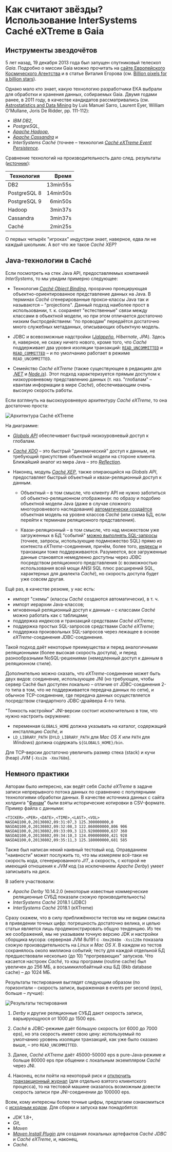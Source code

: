 # Как считают звёзды? Использование InterSystems Caché eXTreme в Gaia

## Инструменты звездочётов

5 лет назад, 19 декабря 2013 года был запущен спутниковый телескоп _Gaia_.
Подробно о миссии Gaia можно прочитать на
[сайте Европейского Космического Агентства](https://sci.esa.int/gaia/) и в статье
Виталия Егорова (см.
[Billion pixels for a billion stars](https://translate.google.com/translate?sl=ru&tl=en&u=https%3A%2F%2Fzelenyikot.livejournal.com%2F25742.html)).

Однако мало кто знает, какую технологию разработчики ЕКА выбрали для обработки и
хранения данных, собираемых Gaia. Двумя годами ранее, в 2011 году, в качестве
кандидатов рассматривались (см.
[Astrostatistics and Data Mining](https://books.google.com/books?id=ys-e0SotvBoC&amp;lpg=PA109&amp;ots=ut05m7Pem5&amp;dq=Astrometric%20Global%20Iterative%20Solution%20Intersystems&amp;hl=ru&amp;pg=PA112#v=onepage&amp;q=Astrometric%20Global%20Iterative%20Solution%20Intersystems&amp;f=false)
by Luis Manuel Sarro, Laurent Eyer, William O'Mullane, Joris De Ridder, pp.
111-112):

 - _IBM DB2_,
 - _PostgreSQL_,
 - _[Apache Hadoop](https://hadoop.apache.org/)_,
 - _[Apache Cassandra](https://cassandra.apache.org/)_ и
 - _InterSystems Caché_ (точнее – технология _[Caché eXTreme Event Persistence](https://docs.intersystems.com/latest/csp/docbook/DocBook.UI.Page.cls?KEY=BXJV_xep)_. 
 
Сравнение технологий на производительность дало след. результаты ([источник](images/book-fragment.png)): 

| Технология   | Время    |
|--------------|---------:|
| DB2          | 13min55s |
| PostgreSQL 8 | 14min50s |
| PostgreSQL 9 |  6min50s |
| Hadoop       |  3min37s |
| Cassandra    |  3min37s |
| Caché        |  2min25s |
     
О первых четырёх "игроках" индустрии знает, наверное, едва ли не каждый
школьник. А вот что же такое _Caché XEP_?

## Java-технологии в Caché

Если посмотреть на стек Java API, предоставляемых компанией _InterSystems_, то
мы увидим примерно следующее:

 - Технология
 _[Caché Object Binding](https://docs.intersystems.com/latest/csp/docbook/DocBook.UI.Page.cls?KEY=BLJV)_,
 прозрачно проецирующая объектно-ориентированное представление данных на Java.
 В терминах _Caché_ сгенерированные прокси-классы Java так и называются –
 "projections". Данный подход наиболее прост в использовании, т. к. сохраняет
 "естественные" связи между классами в объектной модели, но при этом отличается
 достаточно низким быстродействием: "по проводам" передаётся достаточно много
 служебных метаданных, описывающих объектную модель.
 
 - JDBC и всевозможные надстройки
 (_[Jalapeño](https://docs.intersystems.com/ens20162/csp/docbook/DocBook.UI.Page.cls?KEY=GBJJ)_,
 _Hibernate_, _JPA_). Здесь я, наверное, не скажу ничего нового, кроме того, что
 _Caché_ поддерживает два уровня изоляции транзакций:
 [`READ_UNCOMMITTED`](https://docs.oracle.com/javase/8/docs/api/java/sql/Connection.html#TRANSACTION_READ_UNCOMMITTED)
 и [`READ_COMMITTED`](https://docs.oracle.com/javase/8/docs/api/java/sql/Connection.html#TRANSACTION_READ_COMMITTED)
 – и по умолчанию работает в режиме `READ_UNCOMMITTED`.

 - Семейство _Caché eXTreme_ (также существующее в редакциях для
 _[.NET](https://docs.intersystems.com/latest/csp/docbook/DocBook.UI.Page.cls?KEY=BXNT)_
 и _[Node.js](https://docs.intersystems.com/latest/csp/docbook/DocBook.UI.Page.cls?KEY=BXJS)_).
 Этот подход характеризуется прямым доступом к низкоуровневому представлению
 данных (т. наз. "глобалам" – квантам информации в мире _Caché_), обеспечивающим
 очень высокую скорость работы.

Если взглянуть на высокоуровневую архитектуру _Caché eXTreme_, то она достаточно
проста:

![Архитектура _Caché eXTreme_](images/architecture.png)

На диаграмме:

 - _[Globals API](https://docs.intersystems.com/ens20162/csp/docbook/DocBook.UI.Page.cls?KEY=BXJV_globals)_
 обеспечивает быстрый низкоуровневый доступ к глобалам.

 - _[Caché XDO](https://docs.intersystems.com/ens20152/csp/docbook/DocBook.UI.Page.cls?KEY=BXJV_dynamic)_
 – это быстрый "динамический" доступ к данным, не требующий присутствия
 объектной модели на стороне клиента. Ближайший аналог из мира Java – это
 _[Reflection](https://en.wikipedia.org/wiki/Reflection_%28computer_programming%29#Java)_.

 - Наконец, модуль _[Caché XEP](https://docs.intersystems.com/latest/csp/docbook/DocBook.UI.Page.cls?KEY=BXJV_xep)_,
 также опирающийся на _Globals API_, предоставляет быстрый объектный и
 квази-реляционный доступ к данным.

   - Объектный – в том смысле, что клиенту API не нужно заботиться об
   объектно-реляционном отображении: по образу и подобию объектной модели Java
   (даже в случае сложного многоуровневого наследования)
   [автоматически создаётся](https://docs.intersystems.com/latest/csp/docbook/DocBook.UI.Page.cls?KEY=BXJV_xep_import)
   объектная модель на уровне классов _Caché_ (или схема БД, если перейти к
   терминам реляционного представления).

   - Квази-реляционный – в том смысле, что над множеством уже загруженных в БД
   "событий" [можно выполнять SQL-запросы](https://docs.intersystems.com/latest/csp/docbook/DocBook.UI.Page.cls?KEY=BXJV_xep_queries)
   (точнее, запросы, использующие подмножество SQL) прямо из контекста
   _eXTreme_-соединения, причём, более того,
   [индексы](https://docs.intersystems.com/latest/csp/docbook/DocBook.UI.Page.cls?KEY=BXJV_xep_events_indexing)
   и транзакции тоже поддерживаются. Разумеется, все загруженные данные
   становятся немедленно доступны через JDBC посредством реляционного
   представления (с возможностью использования всей мощи ANSI SQL плюс
   расширений SQL, характерных для диалекта _Caché_), но скорость доступа будет
   уже совсем другая.

Ещё раз, в качестве резюме, у нас есть:

 - импорт "схемы" (классы _Caché_ создаются автоматически), в т. ч.
 - импорт иерархии Java-классов;
 - мгновенный реляционный доступ к данным – с классами _Caché_ можно работать
 как с таблицами;
 - поддержка индексов и транзакций средствами _Caché eXTreme_;
 - поддержка простых SQL-запросов средствами _Caché eXTreme_;
 - поддержка произвольных SQL-запросов через лежащее в основе
 _eXTreme_-соединения JDBC-соединение.

Такой подход даёт некоторые преимущества и перед аналогичными реляционными
(более высокая скорость доступа), и перед разнообразными NoSQL-решениями
(немедленный доступ к данным в реляционном стиле).

Дополнительно можно сказать, что _eXTreme_-соединение может быть двух
видов: соединение, использующее JNI (но требующее, чтобы сервер Caché был
доступен локально – отличие от JDBC-соединения 2-го типа в том, что не
поддерживается передача данных по сети), и обычное TCP-соединение, где передача
данных осуществляется посредством стандартного JDBC-драйвера 4-го типа.

"Тонкость настройки" JNI-версии состоит исключительно в том, что нужно настроить
окружение:

 - переменная `GLOBALS_HOME` должна указывать на каталог, содержащий инсталляцию
 _Caché_, и
 - `LD_LIBRARY_PATH` (`DYLD_LIBRARY_PATH` для _Mac OS X_ или `PATH` для
 _Windows_) должна содержать `${GLOBALS_HOME}/bin`.

Для TCP-версии достаточно увеличить размер стека (stack) и кучи (heap) _JVM_
(`-Xss2m -Xmx768m`).

## Немного практики

Авторам было интересно, как ведёт себя _Caché eXTreme_ в задаче записи
непрерывного потока данных по сравнению с популярными технологиями обработки
данных. В качестве источника данных с сайта холдинга
"[Финам](https://www.finam.ru/profile/mirovye-indeksy/nasdaq/export/)"
были взяты исторические котировки в CSV-формате. Пример файла с данными:

```
<TICKER>,<PER>,<DATE>,<TIME>,<LAST>,<VOL>
NASDAQ100,0,20130802,09:31:07,3 125.300000000,0
NASDAQ100,0,20130802,09:32:08,3 122.860000000,806 906
NASDAQ100,0,20130802,09:33:09,3 123.920000000,637 360
NASDAQ100,0,20130802,09:34:10,3 124.090000000,421 928
NASDAQ100,0,20130802,09:35:11,3 125.180000000,681 585
```

Также был написан некий наивный тестовый код. Оправданием "наивности" может
послужить то, что мы измеряем всё-таки не скорость кода, сгенерированного _JIT_,
а скорость, с которой не имеющий отношения к _JVM_ код (за исключением _Apache
Derby_) умеет записывать на диск.

В забеге участвовали:

 - _Apache Derby_ 10.14.2.0 (некоторые известные коммерческие реляционные СУБД
 показали схожую производительность)
 - _InterSystems Caché_ 2018.1 (JDBC)
 - _InterSystems Caché_ 2018.1 (eXTreme)

Сразу скажем, что в силу приближённости тестов мы не видим смысла в приведении
точных цифр: погрешность достаточно велика, и целью статьи является лишь
продемонстрировать общую тенденцию. Из тех же соображений, мы не указываем
точную версию JDK и настройки сборщика мусора: серверная JVM 8u191 с `-Xmx2048m
-Xss128m` показала схожую производительность на _Linux_ и _Mac OS X_. В каждом
из тестов сохранялось около миллиона событий; тесту для каждой отдельной БД
предшествовали несколько (до 10) "прогревающих" запусков. Что касается настроек
_Caché_, то кэш программ (routine cache) был увеличен до 256 МБ, а
восьмикилобайтный кэш БД (8kb database cache) – до 1024 МБ.

Результаты тестирования выглядят следующим образом (по горизонтали – скорость
записи, выраженная в events per second (eps), больше – лучше):

![Результаты тестирования](images/test-results.png)

 1. _Derby_ и другие реляционные СУБД дают скорость записи, варьирующуюся от 1000 
 до 1500 eps.

 1. _Caché_ в JDBC-режиме даёт бóльшую скорость (от 6000 до 7000 eps), но эта
 скорость имеет свою цену: используемый по умолчанию уровень изоляции транзакций,
 как уже было сказано выше, – это `READ_UNCOMMITTED`.

 1. Далее, _Caché eXTreme_ даёт 45000-50000 eps в pure-Java-режиме и больше 80000
 eps при общении с локальным экземпляром _Caché_ через JNI.
 
 1. Наконец, если пойти на некоторый риск и
 [отключить транзакционный журнал](https://docs.intersystems.com/latest/csp/docbook/DocBook.UI.Page.cls?KEY=GMSM_management_journaling)
 (для отдельно взятого клиентского процесса), то на тестовой машине оказалось
 возможным довести скорость записи при JNI-соединении до 100000 eps.

Всем, кому интересны более точные цифры, предлагаем ознакомиться с
[исходным кодом](https://github.com/unix-junkie/persistence-benchmark). Для
сборки и запуска вам понадобятся:
 
 - _JDK_ 1.8+,
 - _Git_,
 - _Maven_ 
 - _[Maven Install Plugin](https://maven.apache.org/plugins/maven-install-plugin/)_
 для создания локальных артефактов _Caché JDBC_ и _Caché eXTreme_, и, наконец,
 - _Caché_.
